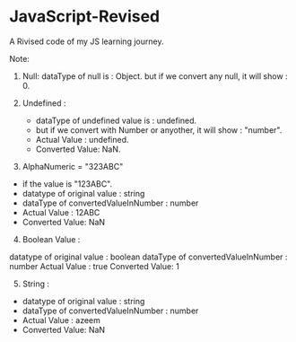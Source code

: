 # JavaScript-Revised
A Rivised code of my JS learning journey.

Note:

1) Null:
      dataType of null is : Object.
      but if we convert any null, it will show : 0.

2) Undefined :
     - dataType of undefined value is : undefined.
     - but if we convert with Number or anyother, it 
       will show : "number".
     - Actual Value : undefined.
     - Converted Value: NaN.

3) AlphaNumeric = "323ABC"

  - if the value is "123ABC".
  - datatype of original value :  string
  - dataType of convertedValueInNumber :  number
  - Actual Value : 12ABC
  - Converted Value: NaN  

4) Boolean Value :

 datatype of original value :  boolean
 dataType of convertedValueInNumber :  number
 Actual Value : true
 Converted Value: 1


5)  String :

 - datatype of original value :  string
 - dataType of convertedValueInNumber :  number
 - Actual Value : azeem
 - Converted Value: NaN